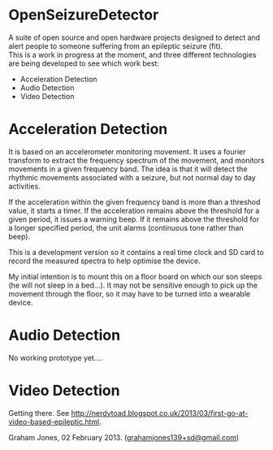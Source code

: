 OpenSeizureDetector
===================

A suite of open source and open hardware projects designed to detect and 
alert people to someone suffering from an epileptic seizure (fit).   
This is a work in progress at the moment, and three different technologies 
are being developed to see which work best: 
   * Acceleration Detection
   * Audio Detection
   * Video Detection

Acceleration Detection
======================
It is based on an accelerometer monitoring movement.  It uses a fourier
transform to extract the frequency spectrum of the movement, and monitors
movements in a given frequency band.   The idea is that it will detect the
rhythmic movements associated with a seizure, but not normal day to day
activities.

If the acceleration within the given frequency band is more than a
threshod value, it starts a timer.  If the acceleration remains above
the threshold for a given period, it issues a warning beep.
If it remains above the threshold for a longer specified period, the unit
alarms (continuous tone rather than beep).

This is a development version so it contains a real time clock and SD card
to record the measured spectra to help optimise the device.

My initial intention is to mount this on a floor board on which our son
sleeps (he will not sleep in a bed...).  It may not be sensitive enough to
pick up the movement through the floor, so it may have to be turned into a 
wearable device.

Audio Detection
===============
No working prototype yet....

Video Detection
===============
Getting there. See http://nerdytoad.blogspot.co.uk/2013/03/first-go-at-video-based-epileptic.html.




Graham Jones, 02 February 2013.  (grahamjones139+sd@gmail.com)